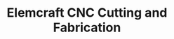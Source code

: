 ---
title: "Elemcraft CNC Cutting and Fabrication"
url: /karachi/elemcraft-cnc-cutting-and-fabrication/
shop: clothes
---